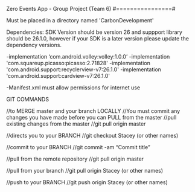 Zero Events App - Group Project (Team 6)
#================#

Must be placed in a directory named 'CarbonDevelopment'


Dependencies:
SDK Version should be version 26 and suppport library should be 26.1.0, however if your SDK is a later version please update the dependency versions.

-implementation ‘com.android.volley:volley:1.0.0’
-implementation 'com.squareup.picasso:picasso:2.71828'
-implementation 'com.android.support:recyclerview-v7:26.1.0'
-implementation 'com.android.support:cardview-v7:26.1.0'

-Manifest.xml must allow permissions for internet use

GIT COMMANDS 

//to MERGE master and your branch LOCALLY
//You must commit any changes you have made before you can PULL from the master
//pull existing changes from the master
//git pull origin master

//directs you to your BRANCH
//git checkout Stacey (or other names)

//commit to your BRANCH
//git commit -am “Commit title”

//pull from the remote repository 
//git pull origin master

//pull from your branch 
//git pull origin Stacey (or other names)

//push to your BRANCH 
//git push origin Stacey (or other names)